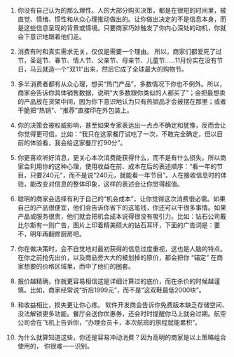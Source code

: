 1. 你没有自己认为的那么理性。人的大部分购买决策，都是在很短的时间里，被直觉、情绪、惯性和从众心理推动做出的。让你做出决定的不是信息本身，而是这些信息呈现的背景或情境。只要商家巧妙触发了你内心深处的动机，你就会下意识地跟着他们走。





2. 消费有时和真实需求无关，仅仅是需要一个理由。 所以，商家们都爱死了过节，圣诞节、春节、情人节、父亲节、母亲节、儿童节……11月份实在没有节日，马云就造一个“双11”出来，然后它成了全球最大的购物节。





3. 多半消费者都有从众心理，想买“热门产品”，多数情况下你也不例外。所以，商家会告诉你具体销售数据，说明“大多数跟你类似的人都买了”；会把最想卖的产品放在货架中间，因为你下意识地认为只有热销品才会被摆在那里；或者干脆把“热销”、“推荐”直接印在外包装上。



4. 你的决策会被权威影响，甚至如果专家表达出一点点不确定和犹豫，反而会让你觉得更可信。比如：“我只在这家餐厅试吃了一次，不敢完全确定，但以目前的体验看，我会给这家餐厅打90分”。



5. 你更喜欢听好消息，更关心本次消费能获得什么，而不是有什么损失。所以商家会利用你的这种心理，使用收益在前、成本在后的表述顺序：“看一年的节目，只要240元”，而不是说“240元，就能看一年节目”。人在接收信息时的体验，能改变对信息的整体印象，这样的表述会让你觉得超值。



6. 聪明的商家会选择有利于自己的“机会成本”，让你觉得这次消费很必需。如果自己的产品很便宜，他们会告诉你省下的这笔钱，你还可以干很多事情。如果产品或服务很贵，他们就会把机会成本说得很没有吸引力。比如：钻石公司戴比尔斯有一则广告，图片上印着精美硕大的钻石耳环，下面的广告词是：要不，明年再翻修厨房吧。





7. 你在做决策时，会不自觉地对最初获得的信息过度重视，这也是人脑的特点。在你之前抢先出价，以及商品旁大大的被划掉的原价，都会把你 “锚定” 在商家想要的价格区域里，而中了他们的圈套。





8. 报价越精确，你就更容易相信这是详细计算过的底价，而在杀价的时候越谨慎。比如，商家经常说“折后1999元”，而不是“这双鞋最低2000块”。





9. 和收益相比，损失更让你心疼。 软件开发商会告诉你免费版本缺乏存储空间、没法解锁更多功能。餐厅会送你优惠券，还会时时提醒你马上就会过期。航空公司会在飞机上告诉你，“办理会员卡，本次航班的旅程就能累积”。





10. 为什么就算知道这些，你还是容易冲动消费？因为高明的商家是以上策略组合使用的， 你很难一一识别。
